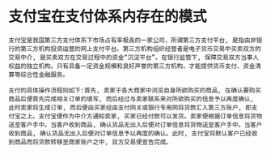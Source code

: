# 支付宝在支付体系内存在的模式

    支付宝是我国第三方支付体系下市场占有率极高的一家公司，所谓第三方支付平台, 是指由非银行的第三方机构投资运营的网上支付平台。第三方机构组织经营者是电子货币交易中买卖双方的交易中介, 是买卖双方在交易过程中的资金“沉淀平台”。在银行监管下, 保障交易双方当事人权益的独立机构。只有具备一定资金规模和良好声誉的第三方机构，才能提供货币支付、资金清算等综合性金融服务。

    支付的具体操作流程则如下:首先, 卖家于各大商家中浏览自身所欲购买的商品, 在确认要购买商品后便首先完成相关订单的填写, 而后经过与卖家联系来对所欲购买的信息予以再度确认, 此时卖家将生成订单, 而后便由买家经由支付网关或银行专用网将货款汇入第三方账户, 即支付宝之上。支付宝便作为中介方通知卖家, 买家已经付款可以发货。卖家便根据订单信息将货物送至客户手中。当客户收到商品, 确认货品无出入后便对订单信息将货物送至客户手中。当客户收到商品, 确认货品无出入后便对订单信息予以再度的确认。此时, 支付宝将默认客户已经收到商品而将货款转移至商家账户之中, 双方交易便宣告完成。